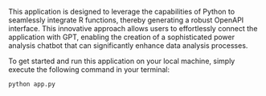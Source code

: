 This application is designed to leverage the capabilities of Python to seamlessly integrate R functions, thereby generating a robust OpenAPI interface. This innovative approach allows users to effortlessly connect the application with GPT, enabling the creation of a sophisticated power analysis chatbot that can significantly enhance data analysis processes.

To get started and run this application on your local machine, simply execute the following command in your terminal:

```
python app.py
```
